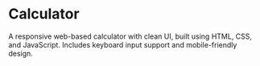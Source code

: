 # Calculator
A responsive web-based calculator with clean UI, built using HTML, CSS, and JavaScript. Includes keyboard input support and mobile-friendly design.

